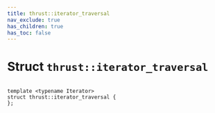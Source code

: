 ```yaml
---
title: thrust::iterator_traversal
nav_exclude: true
has_children: true
has_toc: false
---
```


# Struct `thrust::iterator_traversal`

<code class="doxybook">
<span>template &lt;typename Iterator&gt;</span>
<span>struct thrust::iterator&#95;traversal {</span>
<span>};</span>
</code>


